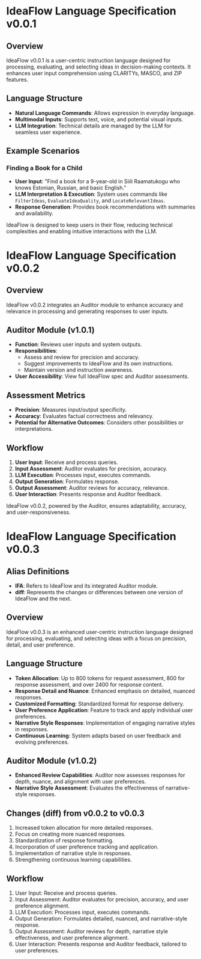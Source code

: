 # IdeaFlow Language Specification v0.0.1

## Overview
IdeaFlow v0.0.1 is a user-centric instruction language designed for processing, evaluating, and selecting ideas in decision-making contexts. It enhances user input comprehension using CLARITYs, MASCO, and ZIP features.

## Language Structure
- **Natural Language Commands**: Allows expression in everyday language.
- **Multimodal Inputs**: Supports text, voice, and potential visual inputs.
- **LLM Integration**: Technical details are managed by the LLM for seamless user experience.

## Example Scenarios

### Finding a Book for a Child
- **User Input**: "Find a book for a 9-year-old in Siili Raamatukogu who knows Estonian, Russian, and basic English."
- **LLM Interpretation & Execution**: System uses commands like `FilterIdeas`, `EvaluateIdeaQuality`, and `LocateRelevantIdeas`.
- **Response Generation**: Provides book recommendations with summaries and availability.

IdeaFlow is designed to keep users in their flow, reducing technical complexities and enabling intuitive interactions with the LLM.

# IdeaFlow Language Specification v0.0.2

## Overview
IdeaFlow v0.0.2 integrates an Auditor module to enhance accuracy and relevance in processing and generating responses to user inputs.

## Auditor Module (v1.0.1)
- **Function**: Reviews user inputs and system outputs.
- **Responsibilities**:
  - Assess and review for precision and accuracy.
  - Suggest improvements to IdeaFlow and its own instructions.
  - Maintain version and instruction awareness.
- **User Accessibility**: View full IdeaFlow spec and Auditor assessments.

## Assessment Metrics
- **Precision**: Measures input/output specificity.
- **Accuracy**: Evaluates factual correctness and relevancy.
- **Potential for Alternative Outcomes**: Considers other possibilities or interpretations.

## Workflow
1. **User Input**: Receive and process queries.
2. **Input Assessment**: Auditor evaluates for precision, accuracy.
3. **LLM Execution**: Processes input, executes commands.
4. **Output Generation**: Formulates response.
5. **Output Assessment**: Auditor reviews for accuracy, relevance.
6. **User Interaction**: Presents response and Auditor feedback.

IdeaFlow v0.0.2, powered by the Auditor, ensures adaptability, accuracy, and user-responsiveness.
# IdeaFlow Language Specification v0.0.3

## Alias Definitions
- **IFA**: Refers to IdeaFlow and its integrated Auditor module.
- **diff**: Represents the changes or differences between one version of IdeaFlow and the next.

## Overview
IdeaFlow v0.0.3 is an enhanced user-centric instruction language designed for processing, evaluating, and selecting ideas with a focus on precision, detail, and user preference.

## Language Structure
- **Token Allocation**: Up to 800 tokens for request assessment, 800 for response assessment, and over 2400 for response content.
- **Response Detail and Nuance**: Enhanced emphasis on detailed, nuanced responses.
- **Customized Formatting**: Standardized format for response delivery.
- **User Preference Application**: Feature to track and apply individual user preferences.
- **Narrative Style Responses**: Implementation of engaging narrative styles in responses.
- **Continuous Learning**: System adapts based on user feedback and evolving preferences.

## Auditor Module (v1.0.2)
- **Enhanced Review Capabilities**: Auditor now assesses responses for depth, nuance, and alignment with user preferences.
- **Narrative Style Assessment**: Evaluates the effectiveness of narrative-style responses.

## Changes (diff) from v0.0.2 to v0.0.3
1. Increased token allocation for more detailed responses.
2. Focus on creating more nuanced responses.
3. Standardization of response formatting.
4. Incorporation of user preference tracking and application.
5. Implementation of narrative style in responses.
6. Strengthening continuous learning capabilities.

## Workflow
1. User Input: Receive and process queries.
2. Input Assessment: Auditor evaluates for precision, accuracy, and user preference alignment.
3. LLM Execution: Processes input, executes commands.
4. Output Generation: Formulates detailed, nuanced, and narrative-style response.
5. Output Assessment: Auditor reviews for depth, narrative style effectiveness, and user preference alignment.
6. User Interaction: Presents response and Auditor feedback, tailored to user preferences.
